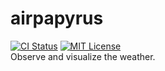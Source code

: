 # airpapyrus
[![CI Status](https://github.com/ciffelia/airpapyrus/workflows/CI/badge.svg?branch=master)](https://github.com/ciffelia/airpapyrus/actions?query=workflow%3ACI+branch%3Amaster)
[![MIT License](https://img.shields.io/badge/license-MIT-brightgreen.svg?style=flat)](LICENSE)  
Observe and visualize the weather.

